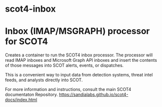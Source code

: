 # scot4-inbox


# Inbox (IMAP/MSGRAPH) processor for SCOT4

Creates a container to run the SCOT4 inbox processor.  The processor will read IMAP inboxes and Microsoft Graph API inboxes and insert the contents of those messages into SCOT alerts, events, or dispatches.

This is a convenient way to input data from detection systems, threat intel feeds, and analysts directly into SCOT.

For more information and instructions, consult the main SCOT4 documentaton Repository.
  https://sandialabs.github.io/scot4-docs/index.html
